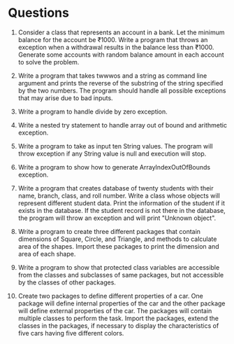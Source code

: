 # Questions

1. Consider a class that represents an account in a bank. Let the minimum balance for the account be ₹1000. Write a program that throws an exception when a withdrawal results in the balance less than ₹1000. Generate some accounts with random balance amount in each account to solve the problem.

2. Write a program that takes twwwos and a string as command line argument and prints the reverse of the substring of the string specified by the two numbers. The program should handle all possible exceptions that may arise due to bad inputs.

3. Write a program to handle divide by zero exception.

4. Write a nested try statement to handle array out of bound and arithmetic exception.

5. Write a program to take as input ten String values. The program will throw exception if any String value is null and execution will stop.

6. Write a program to show how to generate ArrayIndexOutOfBounds exception.

7. Write a program that creates database of twenty students with their name, branch, class, and roll number. Write a class whose objects will represent different student data. Print the information of the student if it exists in the database. If the student record is not there in the database, the program will throw an exception and will print "Unknown object".

8. Write a program to create three different packages that contain dimensions of Square, Circle, and Triangle, and methods to calculate area of the shapes. Import these packages to print the dimension and area of each shape.

9. Write a program to show that protected class variables are accessible from the classes and subclasses of same packages, but not accessible by the classes of other packages.

10. Create two packages to define different properties of a car. One package will define internal properties of the car and the other package will define external properties of the car. The packages will contain multiple classes to perform the task. Import the packages, extend the classes in the packages, if necessary to display the characteristics of five cars having five different colors.

